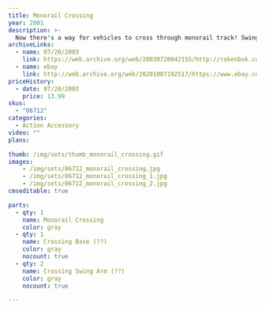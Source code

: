 ```yaml
---
title: Monorail Crossing
year: 2001
description: >-
  Now there's a way for vehicles to cross through monorail track! Swinging gate allows vehicles to cross through in either direction. Crossing automatically closes, allowing the Monorail Freighter to cruise by. Designed to work with all Monorail System products.
archiveLinks:
  - name: 07/20/2003
    link: https://web.archive.org/web/20030720042155/http://rokenbok.com/catalog/pd_aa_monorail_crossing.html
  - name: ebay
    link: http://web.archive.org/web/20201007192517/https://www.ebay.com/itm/193688462586
priceHistory:
  - date: 07/20/2003
    price: 13.99
skus:
  - "06712"
categories: 
  - Action Accessory
video: ""
plans:

thumb: /img/sets/thumb_monorail_crossing.gif
images:
    - /img/sets/06712_monorail_crossing.jpg
    - /img/sets/06712_monorail_crossing_1.jpg
    - /img/sets/06712_monorail_crossing_2.jpg
cmseditable: true

parts:
  - qty: 1
    name: Monorail Crossing
    color: gray
  - qty: 1
    name: Crossing Base (??)
    color: gray
    nocount: true
  - qty: 2
    name: Crossing Swing Arm (??)
    color: gray
    nocount: true

---
```

